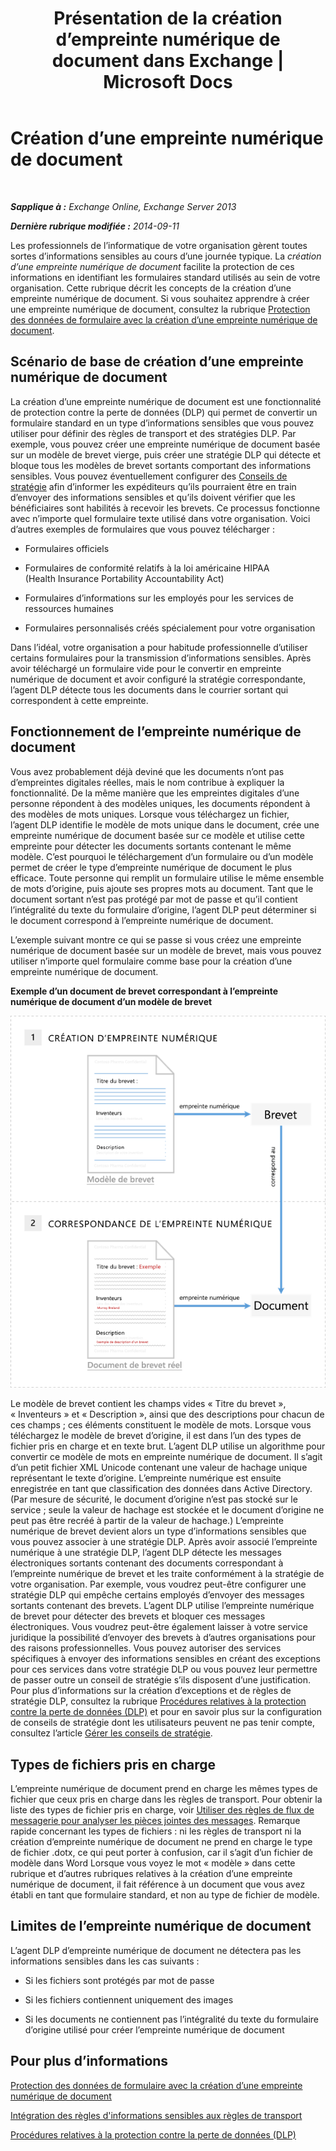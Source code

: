 ﻿---
title: Présentation de la création d’empreinte numérique de document dans Exchange | Microsoft Docs
TOCTitle: Création d’une empreinte numérique de document
ms:assetid: 1e0c579c-26e0-462a-a1b0-d7506dfe05fa
ms:mtpsurl: https://technet.microsoft.com/fr-fr/library/Dn635176(v=EXCHG.150)
ms:contentKeyID: 61204567
ms.date: 04/24/2018
mtps_version: v=EXCHG.150
ms.translationtype: HT
---

# Création d’une empreinte numérique de document

 

_**Sapplique à :** Exchange Online, Exchange Server 2013_

_**Dernière rubrique modifiée :** 2014-09-11_

Les professionnels de l’informatique de votre organisation gèrent toutes sortes d’informations sensibles au cours d’une journée typique. La *création d’une empreinte numérique de document* facilite la protection de ces informations en identifiant les formulaires standard utilisés au sein de votre organisation. Cette rubrique décrit les concepts de la création d’une empreinte numérique de document. Si vous souhaitez apprendre à créer une empreinte numérique de document, consultez la rubrique [Protection des données de formulaire avec la création d’une empreinte numérique de document](protect-form-data-with-document-fingerprinting-exchange-2013-help.md).

## Scénario de base de création d’une empreinte numérique de document

La création d’une empreinte numérique de document est une fonctionnalité de protection contre la perte de données (DLP) qui permet de convertir un formulaire standard en un type d’informations sensibles que vous pouvez utiliser pour définir des règles de transport et des stratégies DLP. Par exemple, vous pouvez créer une empreinte numérique de document basée sur un modèle de brevet vierge, puis créer une stratégie DLP qui détecte et bloque tous les modèles de brevet sortants comportant des informations sensibles. Vous pouvez éventuellement configurer des [Conseils de stratégie](technical-overview-of-policy-tips-in-exchange-online-and-exchange-2013.md) afin d’informer les expéditeurs qu’ils pourraient être en train d’envoyer des informations sensibles et qu’ils doivent vérifier que les bénéficiaires sont habilités à recevoir les brevets. Ce processus fonctionne avec n’importe quel formulaire texte utilisé dans votre organisation. Voici d’autres exemples de formulaires que vous pouvez télécharger :

  - Formulaires officiels

  - Formulaires de conformité relatifs à la loi américaine HIPAA (Health Insurance Portability Accountability Act)

  - Formulaires d’informations sur les employés pour les services de ressources humaines

  - Formulaires personnalisés créés spécialement pour votre organisation

Dans l’idéal, votre organisation a pour habitude professionnelle d’utiliser certains formulaires pour la transmission d’informations sensibles. Après avoir téléchargé un formulaire vide pour le convertir en empreinte numérique de document et avoir configuré la stratégie correspondante, l’agent DLP détecte tous les documents dans le courrier sortant qui correspondent à cette empreinte.

## Fonctionnement de l’empreinte numérique de document

Vous avez probablement déjà deviné que les documents n’ont pas d’empreintes digitales réelles, mais le nom contribue à expliquer la fonctionnalité. De la même manière que les empreintes digitales d’une personne répondent à des modèles uniques, les documents répondent à des modèles de mots uniques. Lorsque vous téléchargez un fichier, l’agent DLP identifie le modèle de mots unique dans le document, crée une empreinte numérique de document basée sur ce modèle et utilise cette empreinte pour détecter les documents sortants contenant le même modèle. C’est pourquoi le téléchargement d’un formulaire ou d’un modèle permet de créer le type d’empreinte numérique de document le plus efficace. Toute personne qui remplit un formulaire utilise le même ensemble de mots d’origine, puis ajoute ses propres mots au document. Tant que le document sortant n’est pas protégé par mot de passe et qu’il contient l’intégralité du texte du formulaire d’origine, l’agent DLP peut déterminer si le document correspond à l’empreinte numérique de document.

L’exemple suivant montre ce qui se passe si vous créez une empreinte numérique de document basée sur un modèle de brevet, mais vous pouvez utiliser n’importe quel formulaire comme base pour la création d’une empreinte numérique de document.

**Exemple d’un document de brevet correspondant à l’empreinte numérique de document d’un modèle de brevet**

![Brevet correspondant à une empreinte de document.](images/Dn635176.9c952770-2cd4-4f62-9735-6d073344be7f(EXCHG.150).png "Brevet correspondant à une empreinte de document.")

Le modèle de brevet contient les champs vides « Titre du brevet », « Inventeurs » et « Description », ainsi que des descriptions pour chacun de ces champs ; ces éléments constituent le modèle de mots. Lorsque vous téléchargez le modèle de brevet d’origine, il est dans l’un des types de fichier pris en charge et en texte brut. L’agent DLP utilise un algorithme pour convertir ce modèle de mots en empreinte numérique de document. Il s’agit d’un petit fichier XML Unicode contenant une valeur de hachage unique représentant le texte d’origine. L’empreinte numérique est ensuite enregistrée en tant que classification des données dans Active Directory. (Par mesure de sécurité, le document d’origine n’est pas stocké sur le service ; seule la valeur de hachage est stockée et le document d’origine ne peut pas être recréé à partir de la valeur de hachage.) L’empreinte numérique de brevet devient alors un type d’informations sensibles que vous pouvez associer à une stratégie DLP. Après avoir associé l’empreinte numérique à une stratégie DLP, l’agent DLP détecte les messages électroniques sortants contenant des documents correspondant à l’empreinte numérique de brevet et les traite conformément à la stratégie de votre organisation. Par exemple, vous voudrez peut-être configurer une stratégie DLP qui empêche certains employés d’envoyer des messages sortants contenant des brevets. L’agent DLP utilise l’empreinte numérique de brevet pour détecter des brevets et bloquer ces messages électroniques. Vous voudrez peut-être également laisser à votre service juridique la possibilité d’envoyer des brevets à d’autres organisations pour des raisons professionnelles. Vous pouvez autoriser des services spécifiques à envoyer des informations sensibles en créant des exceptions pour ces services dans votre stratégie DLP ou vous pouvez leur permettre de passer outre un conseil de stratégie s’ils disposent d’une justification. Pour plus d’informations sur la création d’exceptions et de règles de stratégie DLP, consultez la rubrique [Procédures relatives à la protection contre la perte de données (DLP)](https://technet.microsoft.com/fr-fr/library/jj938003\(v=exchg.150\)) et pour en savoir plus sur la configuration de conseils de stratégie dont les utilisateurs peuvent ne pas tenir compte, consultez l’article [Gérer les conseils de stratégie](how-to-configure-and-manage-policy-tips-a-dlp-feature-exchange.md).

## Types de fichiers pris en charge

L’empreinte numérique de document prend en charge les mêmes types de fichier que ceux pris en charge dans les règles de transport. Pour obtenir la liste des types de fichier pris en charge, voir [Utiliser des règles de flux de messagerie pour analyser les pièces jointes des messages](https://technet.microsoft.com/fr-fr/library/jj919236\(v=exchg.150\)). Remarque rapide concernant les types de fichiers : ni les règles de transport ni la création d’empreinte numérique de document ne prend en charge le type de fichier .dotx, ce qui peut porter à confusion, car il s’agit d’un fichier de modèle dans Word Lorsque vous voyez le mot « modèle » dans cette rubrique et d’autres rubriques relatives à la création d’une empreinte numérique de document, il fait référence à un document que vous avez établi en tant que formulaire standard, et non au type de fichier de modèle.

## Limites de l’empreinte numérique de document

L’agent DLP d’empreinte numérique de document ne détectera pas les informations sensibles dans les cas suivants :

  - Si les fichiers sont protégés par mot de passe

  - Si les fichiers contiennent uniquement des images

  - Si les documents ne contiennent pas l’intégralité du texte du formulaire d’origine utilisé pour créer l’empreinte numérique de document

## Pour plus d’informations

[Protection des données de formulaire avec la création d’une empreinte numérique de document](protect-form-data-with-document-fingerprinting-exchange-2013-help.md)

[Intégration des règles d'informations sensibles aux règles de transport](integrating-sensitive-information-rules-with-transport-rules-exchange-2013-help.md)

[Procédures relatives à la protection contre la perte de données (DLP)](https://technet.microsoft.com/fr-fr/library/jj938003\(v=exchg.150\))

